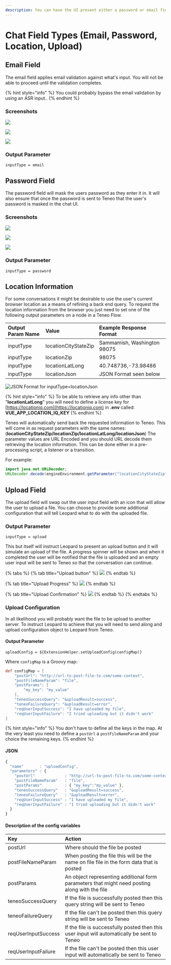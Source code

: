 ```yaml
---
description: You can have the UI present either a password or email field
---
```


# Chat Field Types \(Email, Password, Location, Upload\)

## Email Field

The email field applies email validation against what's input. You will not be able to proceed until the validation completes. 

{% hint style="info" %}
You could probably bypass the email validation by using an ASR input..
{% endhint %}

### Screenshots

![](../../.gitbook/assets/e1.jpg)

![](../../.gitbook/assets/e2.jpg)

![](../../.gitbook/assets/e3.jpg)

### Output Parameter

```text
inputType = email
```

## Password Field

The password field will mask the users password as they enter it in. It will also ensure that once the password is sent to Teneo that the user's password is masked in the chat UI.

### Screenshots

![](../../.gitbook/assets/p3.jpg)

![](../../.gitbook/assets/p1.jpg)

![](../../.gitbook/assets/p2.jpg)

### Output Parameter

```text
inputType = password
```

## Location Information

For some conversations it might be desirable to use the user's current browser location as a means of refining a back end query. To request the location information from the browser you just need to set one of the following output parameters on a node in a Teneo Flow. 

| Output Param Name | Value | Example Response Format |
| :--- | :--- | :--- |
| inputType  | locationCityStateZip | Sammamish, Washington 98075 |
| inputType  | locationZip | 98075 |
| inputType  | locationLatLong | 40.748736,-73.98486 |
| inputType  | locationJson | JSON Format seen below |

![JSON Format for inputType=locationJson](../../.gitbook/assets/carbon.png)

{% hint style="info" %}
To be able to retrieve any info other than "**locationLatLong**" you will need to define a license key for [https://locationiq.com](https://locationiq.com) in **.env** called: **VUE\_APP\_LOCATION\_IQ\_KEY**
{% endhint %}

Teneo will automatically send back the requested information to Teneo. This will come in as request parameters with the same names: \(**locationCityStateZip/locationZip/locationLatLong/locationJson**\) The parameter values are URL Encoded and you should URL decode them retrieving the location information. This can be done either in a pre-processing script, a listener or a transition.

For example:

```java
import java.net.URLDecoder;
URLDecoder.decode(engineEnvironment.getParameter("locationCityStateZip"), "UTF-8")}
```

## Upload Field

The upload field will swap out the user input field with an icon that will allow the user to upload a file. You can choose to provide some additional configuration that will tell Leopard what to do with the uploaded file. 

### Output Parameter

```text
inputType = upload
```

This but itself will instruct Leopard to present an upload button and it will simulate an upload of the file. A progress spinner will be shown and when it completed the user will be notified that the file is uploaded and an empty user input will be sent to Teneo so that the conversation can continue.

{% tabs %}
{% tab title="Upload button" %}
![](../../.gitbook/assets/upload-button.jpg)
{% endtab %}

{% tab title="Upload Progress" %}
![](../../.gitbook/assets/upload-progress.jpg)
{% endtab %}

{% tab title="Upload Confirmation" %}
![](../../.gitbook/assets/upload-confirmation.jpg)
{% endtab %}
{% endtabs %}

### Upload Configuration

In all likelihood you will probably want the file to be upload to another server. To instruct Leopard to achieve that you will need to send along and upload configuration object to Leopard from Teneo.

#### Output Parameter

```text
uploadConfig = ${ExtensionHelper.setUploadConfig(configMap)}
```

Where `configMap` is a Groovy map:

```groovy
def configMap = [
    "postUrl": "http://url-to-post-file-to.com/some-context",
	"postFileNameParam": "file",
	"postParams": [
		"my_key": "my_value"
	],
	"teneoSuccessQuery": "&uploadResult=success",
	"teneoFailureQuery": "&uploadResult=error",
	"reqUserInputSuccess": "I have uploaded my file",
	"reqUserInputFailure": "I tried uploading but it didn't work"
]
```

{% hint style="info" %}
You don't have to define all the keys in the map.  At the very least you need to define a `postUrl` a `postFileNameParam` and your choice the remaining keys.
{% endhint %}

#### JSON

```javascript
{
  "name"       : "uploadConfig",
  "parameters" : {
    "postUrl"             : "http://url-to-post-file-to.com/some-context",
    "postFileNameParam"   : "file",
    "postParams"          : { "my_key":"my_value" },
    "teneoSuccessQuery"   : "&uploadResult=success",
    "teneoFailureQuery"   : "&uploadResult=error",
    "reqUserInputSuccess" : "I have uploaded my file",
    "reqUserInputFailure" : "I tried uploading but it didn't work"
  }
}
```

#### Description of the config variables

| Key | Action |
| :--- | :--- |
| postUrl | Where should the file be posted |
| postFileNameParam | When posting the file this will be the name on file file in the form data that is posted |
| postParams | An object representing additional form parameters that might need posting along with the file |
| teneoSuccessQuery | If the file is successfully posted then this query string will be sent to Teneo |
| teneoFailureQuery | If the file can't be posted then this query string will be sent to Teneo |
| reqUserInputSuccess | If the file is successfully posted then this user input will automatically be sent to Teneo |
| reqUserInputFailure | If the file can't be posted then this user input will automatically be sent to Teneo |

 

